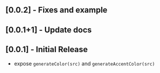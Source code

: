 ## [0.0.2] - Fixes and example

## [0.0.1+1] - Update docs

## [0.0.1] - Initial Release

* expose `generateColor(src)` and `generateAccentColor(src)`
